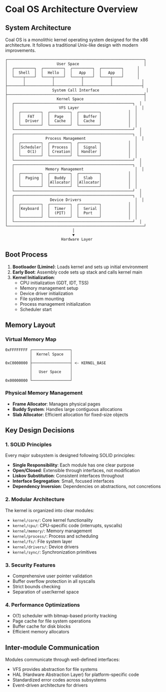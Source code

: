 # Coal OS Architecture Overview

## System Architecture

Coal OS is a monolithic kernel operating system designed for the x86 architecture. It follows a traditional Unix-like design with modern improvements.

```
┌─────────────────────────────────────────────────────────────┐
│                      User Space                             │
│  ┌─────────┐  ┌─────────┐  ┌─────────┐  ┌─────────┐      │
│  │  Shell  │  │  Hello  │  │   App   │  │   App   │      │
│  └────┬────┘  └────┬────┘  └────┬────┘  └────┬────┘      │
│       │            │            │            │             │
├───────┴────────────┴────────────┴────────────┴─────────────┤
│                    System Call Interface                     │
├─────────────────────────────────────────────────────────────┤
│                      Kernel Space                           │
│  ┌─────────────────────────────────────────────────────┐  │
│  │                    VFS Layer                         │  │
│  │  ┌─────────┐  ┌─────────┐  ┌─────────┐            │  │
│  │  │   FAT   │  │  Page   │  │  Buffer │            │  │
│  │  │  Driver │  │  Cache  │  │  Cache  │            │  │
│  │  └─────────┘  └─────────┘  └─────────┘            │  │
│  └─────────────────────────────────────────────────────┘  │
│  ┌─────────────────────────────────────────────────────┐  │
│  │              Process Management                      │  │
│  │  ┌─────────┐  ┌─────────┐  ┌─────────┐            │  │
│  │  │Scheduler│  │ Process │  │  Signal │            │  │
│  │  │   O(1)  │  │ Creation│  │ Handler │            │  │
│  │  └─────────┘  └─────────┘  └─────────┘            │  │
│  └─────────────────────────────────────────────────────┘  │
│  ┌─────────────────────────────────────────────────────┐  │
│  │              Memory Management                       │  │
│  │  ┌─────────┐  ┌─────────┐  ┌─────────┐            │  │
│  │  │  Paging │  │  Buddy  │  │  Slab   │            │  │
│  │  │         │  │Allocator│  │Allocator│            │  │
│  │  └─────────┘  └─────────┘  └─────────┘            │  │
│  └─────────────────────────────────────────────────────┘  │
│  ┌─────────────────────────────────────────────────────┐  │
│  │                Device Drivers                        │  │
│  │  ┌─────────┐  ┌─────────┐  ┌─────────┐            │  │
│  │  │Keyboard │  │  Timer  │  │  Serial │            │  │
│  │  │         │  │  (PIT)  │  │  Port   │            │  │
│  │  └─────────┘  └─────────┘  └─────────┘            │  │
│  └─────────────────────────────────────────────────────┘  │
└─────────────────────────────────────────────────────────────┘
                              │
                              ▼
                         Hardware Layer
```

## Boot Process

1. **Bootloader (Limine)**: Loads kernel and sets up initial environment
2. **Early Boot**: Assembly code sets up stack and calls kernel main
3. **Kernel Initialization**:
   - CPU initialization (GDT, IDT, TSS)
   - Memory management setup
   - Device driver initialization
   - File system mounting
   - Process management initialization
   - Scheduler start

## Memory Layout

### Virtual Memory Map
```
0xFFFFFFFF ┌─────────────────┐
           │  Kernel Space   │
           │                 │
0xC0000000 ├─────────────────┤ <- KERNEL_BASE
           │                 │
           │   User Space    │
           │                 │
0x00000000 └─────────────────┘
```

### Physical Memory Management
- **Frame Allocator**: Manages physical pages
- **Buddy System**: Handles large contiguous allocations
- **Slab Allocator**: Efficient allocation for fixed-size objects

## Key Design Decisions

### 1. SOLID Principles
Every major subsystem is designed following SOLID principles:
- **Single Responsibility**: Each module has one clear purpose
- **Open/Closed**: Extensible through interfaces, not modification
- **Liskov Substitution**: Consistent interfaces throughout
- **Interface Segregation**: Small, focused interfaces
- **Dependency Inversion**: Dependencies on abstractions, not concretions

### 2. Modular Architecture
The kernel is organized into clear modules:
- `kernel/core/`: Core kernel functionality
- `kernel/cpu/`: CPU-specific code (interrupts, syscalls)
- `kernel/memory/`: Memory management
- `kernel/process/`: Process and scheduling
- `kernel/fs/`: File system layer
- `kernel/drivers/`: Device drivers
- `kernel/sync/`: Synchronization primitives

### 3. Security Features
- Comprehensive user pointer validation
- Buffer overflow protection in all syscalls
- Strict bounds checking
- Separation of user/kernel space

### 4. Performance Optimizations
- O(1) scheduler with bitmap-based priority tracking
- Page cache for file system operations
- Buffer cache for disk blocks
- Efficient memory allocators

## Inter-module Communication

Modules communicate through well-defined interfaces:
- VFS provides abstraction for file systems
- HAL (Hardware Abstraction Layer) for platform-specific code
- Standardized error codes across subsystems
- Event-driven architecture for drivers